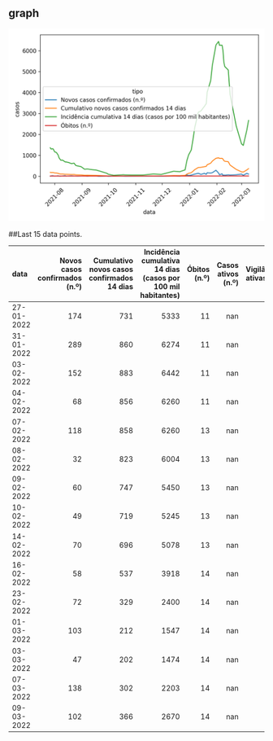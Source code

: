 ## graph

![](time-series.png)

##Last 15 data points.

| data       |   Novos casos confirmados (n.º) |   Cumulativo novos casos confirmados 14 dias |   Incidência cumulativa 14 dias (casos por 100 mil habitantes) |   Óbitos (n.º) |   Casos ativos (n.º) |   Vigilâncias ativas (n.º) |
|:-----------|--------------------------------:|---------------------------------------------:|---------------------------------------------------------------:|---------------:|---------------------:|---------------------------:|
| 27-01-2022 |                             174 |                                          731 |                                                           5333 |             11 |                  nan |                        nan |
| 31-01-2022 |                             289 |                                          860 |                                                           6274 |             11 |                  nan |                        nan |
| 03-02-2022 |                             152 |                                          883 |                                                           6442 |             11 |                  nan |                        nan |
| 04-02-2022 |                              68 |                                          856 |                                                           6260 |             11 |                  nan |                        nan |
| 07-02-2022 |                             118 |                                          858 |                                                           6260 |             13 |                  nan |                        nan |
| 08-02-2022 |                              32 |                                          823 |                                                           6004 |             13 |                  nan |                        nan |
| 09-02-2022 |                              60 |                                          747 |                                                           5450 |             13 |                  nan |                        nan |
| 10-02-2022 |                              49 |                                          719 |                                                           5245 |             13 |                  nan |                        nan |
| 14-02-2022 |                              70 |                                          696 |                                                           5078 |             13 |                  nan |                        nan |
| 16-02-2022 |                              58 |                                          537 |                                                           3918 |             14 |                  nan |                        nan |
| 23-02-2022 |                              72 |                                          329 |                                                           2400 |             14 |                  nan |                        nan |
| 01-03-2022 |                             103 |                                          212 |                                                           1547 |             14 |                  nan |                        nan |
| 03-03-2022 |                              47 |                                          202 |                                                           1474 |             14 |                  nan |                        nan |
| 07-03-2022 |                             138 |                                          302 |                                                           2203 |             14 |                  nan |                        nan |
| 09-03-2022 |                             102 |                                          366 |                                                           2670 |             14 |                  nan |                        nan |